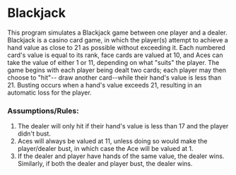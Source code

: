 # Blackjack

This program simulates a Blackjack game between one player and a dealer. Blackjack is a casino card game, in which the player(s) attempt to achieve a hand value as close to 21 as possible without exceeding it. Each numbered card's value is equal to its rank, face cards are valued at 10, and Aces can take the value of either 1 or 11, depending on what "suits" the player. The game begins with each player being dealt two cards; each player may then choose to "hit"-- draw another card--while their hand's value is less than 21. Busting occurs when a hand's value exceeds 21, resulting in an automatic loss for the player.

### Assumptions/Rules:
1) The dealer will only hit if their hand's value is less than 17 and the player didn't bust.
2) Aces will always be valued at 11, unless doing so would make the player/dealer bust, in which case the Ace will be valued at 1.
3) If the dealer and player have hands of the same value, the dealer wins. Similarly, if both the dealer and player bust, the dealer wins.
